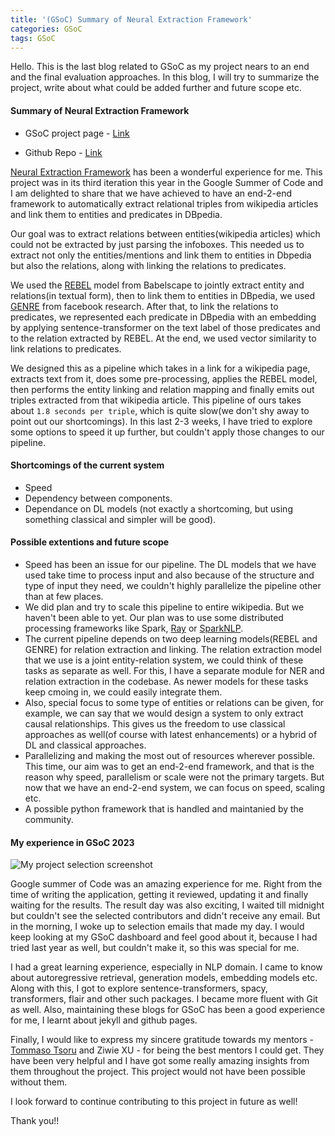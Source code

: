 ```yaml
---
title: '(GSoC) Summary of Neural Extraction Framework'
categories: GSoC
tags: GSoC
---
```


Hello. This is the last blog related to GSoC as my project nears to an end and the final evaluation approaches. In this blog, I will try to summarize the project, write about what could be added further and future scope etc. 

#### **Summary of Neural Extraction Framework**

- GSoC project page - [Link](https://summerofcode.withgoogle.com/programs/2023/projects/cKuagkf8)

- Github Repo - [Link](https://github.com/dbpedia/neural-extraction-framework/tree/main/GSoC23)

[Neural Extraction Framework](https://github.com/dbpedia/neural-extraction-framework/tree/main/GSoC23) has been a wonderful experience for me. This project was in its third iteration this year in the Google Summer of Code and I am delighted to share that we have achieved to have an end-2-end framework to automatically extract relational triples from wikipedia articles and link them to entities and predicates in DBpedia.

Our goal was to extract relations between entities(wikipedia articles) which could not be extracted by just parsing the infoboxes. This needed us to extract not only the entities/mentions and link them to entities in Dbpedia but also the relations, along with linking the relations to predicates.

We used the [REBEL](https://github.com/Babelscape/rebel) model from Babelscape to jointly extract entity and relations(in textual form), then to link them to entities in DBpedia, we used [GENRE](https://github.com/facebookresearch/GENRE) from facebook research. After that, to link the relations to predicates, we represented each predicate in DBpedia with an embedding by applying sentence-transformer on the text label of those predicates and to the relation extracted by REBEL. At the end, we used vector similarity to link relations to predicates.

We designed this as a pipeline which takes in a link for a wikipedia page, extracts text from it, does some pre-processing, applies the REBEL model, then performs the entity linking and relation mapping and finally emits out triples extracted from that wikipedia article. This pipeline of ours takes about `1.8 seconds per triple`, which is quite slow(we don't shy away to point out our shortcomings). In this last 2-3 weeks, I have tried to explore some options to speed it up further, but couldn't apply those changes to our pipeline. 

#### **Shortcomings of the current system**
- Speed
- Dependency between components.
- Dependance on DL models (not exactly a shortcoming, but using something classical and simpler will be good).

#### **Possible extentions and future scope**
- Speed has been an issue for our pipeline. The DL models that we have used take time to process input and also because of the structure and type of input they need, we couldn't highly parallelize the pipeline other than at few places.
- We did plan and try to scale this pipeline to entire wikipedia. But we haven't been able to yet. Our plan was to use some distributed processing frameworks like Spark, [Ray](https://www.ray.io/) or [SparkNLP](https://sparknlp.org/).
- The current pipeline depends on two deep learning models(REBEL and GENRE) for relation extraction and linking. The relation extraction model that we use is a joint entity-relation system, we could think of these tasks as separate as well. For this, I have a separate module for NER and relation extraction in the codebase. As newer models for these tasks keep cmoing in, we could easily integrate them.
- Also, special focus to some type of entities or relations can be given, for example, we can say that we would design a system to only extract causal relationships. This gives us the freedom to use classical approaches as well(of course with latest enhancements) or a hybrid of DL and classical approaches.
- Parallelizing and making the most out of resources wherever possible. This time, our aim was to get an end-2-end framework, and that is the reason why speed, parallelism or scale were not the primary targets. But now that we have an end-2-end system, we can focus on speed, scaling etc. 
- A possible python framework that is handled and maintanied by the community. 


#### **My experience in GSoC 2023**
<img src="/assets/images/gsoc_selection_ss.png" alt= "My project selection screenshot">

Google summer of Code was an amazing experience for me. Right from the time of writing the application, getting it reviewed, updating it and finally waiting for the results. The result day was also exciting, I waited till midnight but couldn't see the selected contributors and didn't receive any email. But in the morning, I woke up to selection emails that made my day. I would keep looking at my GSoC dashboard and feel good about it, because I had tried last year as well, but couldn't make it, so this was special for me.

I had a great learning experience, especially in NLP domain. I came to know about autoregressive retrieval, generation models, embedding models etc. Along with this, I got to explore sentence-transformers, spacy, transformers, flair and other such packages. I became more fluent with Git as well. Also, maintaining these blogs for GSoC has been a good experience for me, I learnt about jekyll and github pages.

Finally, I would like to express my sincere gratitude towards my mentors - [Tommaso Tsoru](https://uk.linkedin.com/in/tommasosoru) and Ziwie XU - for being the best mentors I could get. They have been very helpful and I have got some really amazing insights from them throughout the project. This project would not have been possible without them.

I look forward to continue contributing to this project in future as well!

Thank you!!